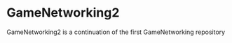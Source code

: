 GameNetworking2
===============

GameNetworking2 is a continuation of the first GameNetworking repository
